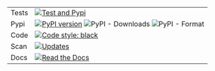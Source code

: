|       |                                                                                                                                                                                                                                                    |
| ----- | -------------------------------------------------------------------------------------------------------------------------------------------------------------------------------------------------------------------------------------------------- |
| Tests | [![Test and Pypi](https://github.com/fptiangco/stringtoolsfpat/actions/workflows/codecov_publish_pypi.yaml/badge.svg)](https://github.com/fptiangco/stringtoolsfpat/actions/workflows/codecov_publish_pypi.yaml)                                   |
| Pypi  | [![PyPI version](https://badge.fury.io/py/stringtoolsfpat.svg)](https://badge.fury.io/py/stringtoolsfpat) ![PyPI - Downloads](https://img.shields.io/pypi/dm/stringtoolsfpat) ![PyPI - Format](https://img.shields.io/pypi/format/stringtoolsfpat) |
| Code  | [![Code style: black](https://img.shields.io/badge/code%20style-black-000000.svg)](https://github.com/psf/black)                                                                                                                                   |
| Scan  | [![Updates](https://pyup.io/repos/github/fptiangco/stringtoolsfpat/shield.svg)](https://pyup.io/repos/github/fptiangco/stringtoolsfpat/)                                                                                                           |
| Docs  | [![Read the Docs](https://readthedocs.org/projects/stringtoolsfpat/badge/?version=latest)](https://stringtoolsfpat.readthedocs.io/en/latest/)                                                                                                      |
